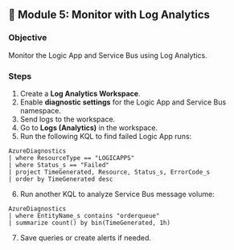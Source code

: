 ## 🧪 Module 5: Monitor with Log Analytics

### Objective
Monitor the Logic App and Service Bus using Log Analytics.

### Steps
1. Create a **Log Analytics Workspace**.
2. Enable **diagnostic settings** for the Logic App and Service Bus namespace.
3. Send logs to the workspace.
4. Go to **Logs (Analytics)** in the workspace.
5. Run the following KQL to find failed Logic App runs:

```kusto
AzureDiagnostics
| where ResourceType == "LOGICAPPS"
| where Status_s == "Failed"
| project TimeGenerated, Resource, Status_s, ErrorCode_s
| order by TimeGenerated desc
```

6. Run another KQL to analyze Service Bus message volume:

```kusto
AzureDiagnostics
| where EntityName_s contains "orderqueue"
| summarize count() by bin(TimeGenerated, 1h)
```

7. Save queries or create alerts if needed.